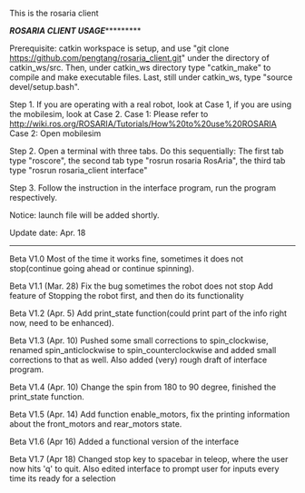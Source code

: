 This is the rosaria client

*************************************************ROSARIA CLIENT USAGE**********************************************************

Prerequisite: catkin workspace is setup, and use "git clone https://github.com/pengtang/rosaria_client.git" under the directory of catkin_ws/src. Then, under catkin_ws directory type "catkin_make" to compile and make executable files. Last, still under catkin_ws, type "source devel/setup.bash".

Step 1. If you are operating with a real robot, look at Case 1, if you are using the mobilesim, look at Case 2.
  Case 1: Please refer to http://wiki.ros.org/ROSARIA/Tutorials/How%20to%20use%20ROSARIA
  Case 2: Open mobilesim

Step 2. Open a terminal with three tabs. Do this sequentially: The first tab type "roscore", the second tab type "rosrun rosaria RosAria", the third tab type "rosrun rosaria_client interface"

Step 3. Follow the instruction in the interface program, run the program respectively.

Notice: launch file will be added shortly. 

Update date: Apr. 18
*************************************************************************

Beta V1.0 Most of the time it works fine, sometimes it does not stop(continue going ahead or continue spinning).

Beta V1.1 (Mar. 28) Fix the bug sometimes the robot does not stop Add feature of Stopping the robot first, and then do its functionality

Beta V1.2 (Apr. 5) Add print_state function(could print part of the info right now, need to be enhanced).

Beta V1.3 (Apr. 10) Pushed some small corrections to spin_clockwise, renamed spin_anticlockwise to spin_counterclockwise and added small corrections to that as well. Also added (very) rough draft of interface program.

Beta V1.4 (Apr. 10) Change the spin from 180 to 90 degree, finished the print_state function.

Beta V1.5 (Apr. 14) Add function enable_motors, fix the printing information about the front_motors and rear_motors state.

Beta V1.6 (Apr 16) Added a functional version of the interface 

Beta V1.7 (Apr 18) Changed stop key to spacebar in teleop, where the user now hits 'q' to quit.  Also edited interface to prompt user for inputs every time its ready for a selection
